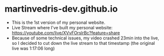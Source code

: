 # martinvedris-dev.github.io

 - This is the 1st version of my personal website.
 - Live Stream where I've built my personal website: https://youtube.com/live/XVvFOrslrBc?feature=share
 - Because of some technical issues, my video crashed 23min into the live, so I decided to cut down the live stream to that timestamp (the original live was 1:17:06 long)